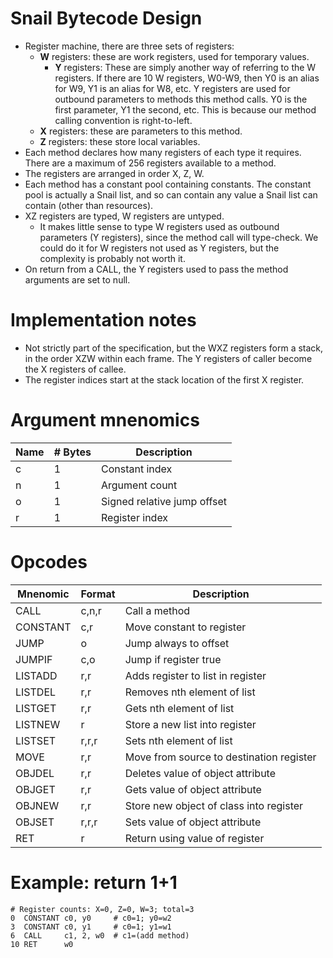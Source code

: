 # Snail Bytecode Design

* Register machine, there are three sets of registers:
  * **W** registers: these are work registers, used for temporary
    values.
    * **Y** registers: These are simply another way of referring to
      the W registers. If there are 10 W registers, W0-W9, then Y0 is
      an alias for W9, Y1 is an alias for W8, etc. Y registers are
      used for outbound parameters to methods this method calls. Y0 is
      the first parameter, Y1 the second, etc. This is because our
      method calling convention is right-to-left.
  * **X** registers: these are parameters to this method.
  * **Z** registers: these store local variables.
* Each method declares how many registers of each type it requires. There
  are a maximum of 256 registers available to a method.
* The registers are arranged in order X, Z, W.
* Each method has a constant pool containing constants. The constant pool
  is actually a Snail list, and so can contain any value a Snail list can
  contain (other than resources).
* XZ registers are typed, W registers are untyped.
  * It makes little sense to type W registers used as outbound parameters
    (Y registers), since the method call will type-check. We could do it
    for W registers not used as Y registers, but the complexity is
    probably not worth it.
* On return from a CALL, the Y registers used to pass the method arguments
  are set to null.

# Implementation notes

* Not strictly part of the specification, but the WXZ registers form
  a stack, in the order XZW within each frame. The Y registers of caller
  become the X registers of callee.
* The register indices start at the stack location of the first X register.

# Argument mnenomics

|Name   |# Bytes|Description                              |
|-------|-------|-----------------------------------------|
|c      |1      |Constant index                           |
|n      |1      |Argument count                           |
|o      |1      |Signed relative jump offset              |
|r      |1      |Register index                           |

# Opcodes

|Mnenomic |Format |Description                                |
|---------|-------|-------------------------------------------|
|CALL     |c,n,r  |Call a method                              |
|CONSTANT |c,r    |Move constant to register                  |
|JUMP     |o      |Jump always to offset                      |
|JUMPIF   |c,o    |Jump if register true                      |
|LISTADD  |r,r    |Adds register to list in register          |
|LISTDEL  |r,r    |Removes nth element of list                |
|LISTGET  |r,r    |Gets nth element of list                   |
|LISTNEW  |r      |Store a new list into register             |
|LISTSET  |r,r,r  |Sets nth element of list                   |
|MOVE     |r,r    |Move from source to destination register   |
|OBJDEL   |r,r    |Deletes value of object attribute          |
|OBJGET   |r,r    |Gets value of object attribute             |
|OBJNEW   |r,r    |Store new object of class into register    |
|OBJSET   |r,r,r  |Sets value of object attribute             |
|RET      |r      |Return using value of register             |

# Example: return 1+1

```
# Register counts: X=0, Z=0, W=3; total=3
0  CONSTANT c0, y0     # c0=1; y0=w2
3  CONSTANT c0, y1     # c0=1; y1=w1
6  CALL     c1, 2, w0  # c1=(add method)
10 RET      w0
```
